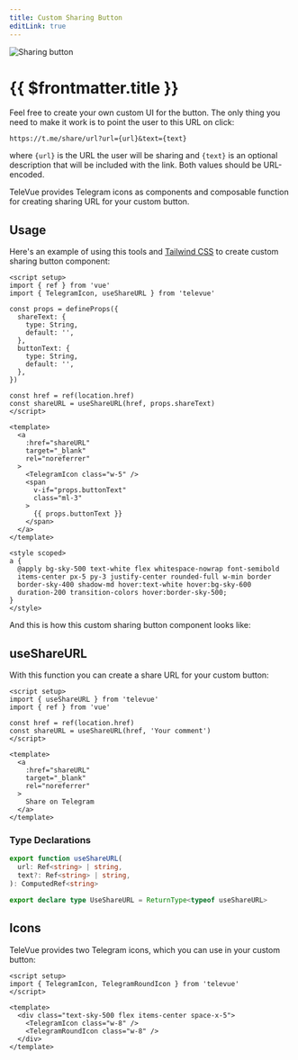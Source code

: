 ```yaml
---
title: Custom Sharing Button
editLink: true
---
```


<script setup>
import CustomShareButton from '../components/CustomShareButton.vue';
import { TelegramIcon, TelegramRoundIcon } from '../../src';
</script>

![Sharing button](https://core.telegram.org/img/Widget_Share.svg)

# {{ $frontmatter.title }}

Feel free to create your own custom UI for the button. The only thing you need to make it work is to point the user to 
this URL on click:

```plaintext
https://t.me/share/url?url={url}&text={text}
```

where `{url}` is the URL the user will be sharing and `{text}` is an optional description that will be included with 
the link. Both values should be URL-encoded.

TeleVue provides Telegram icons as components and composable function for creating sharing URL for your custom button.

## Usage

Here's an example of using this tools and [Tailwind CSS](https://tailwindcss.com) to create custom sharing button 
component:

```vue
<script setup>
import { ref } from 'vue'
import { TelegramIcon, useShareURL } from 'televue'

const props = defineProps({
  shareText: {
    type: String,
    default: '',
  },
  buttonText: {
    type: String,
    default: '',
  },
})

const href = ref(location.href)
const shareURL = useShareURL(href, props.shareText)
</script>

<template>
  <a
    :href="shareURL"
    target="_blank"
    rel="noreferrer"
  >
    <TelegramIcon class="w-5" />
    <span
      v-if="props.buttonText"
      class="ml-3"
    >
      {{ props.buttonText }}
    </span>
  </a>
</template>

<style scoped>
a {
  @apply bg-sky-500 text-white flex whitespace-nowrap font-semibold
  items-center px-5 py-3 justify-center rounded-full w-min border
  border-sky-400 shadow-md hover:text-white hover:bg-sky-600
  duration-200 transition-colors hover:border-sky-500;
}
</style>
```

And this is how this custom sharing button component looks like:

<ClientOnly>
  <CustomShareButton 
    button-text="Share on Telegram" 
    share-text="Check out this cool custom sharing button made with Vue, Tailwind and TeleVue!" 
  />
</ClientOnly>

## useShareURL

With this function you can create a share URL for your custom button:

```vue
<script setup>
import { useShareURL } from 'televue'
import { ref } from 'vue'

const href = ref(location.href)
const shareURL = useShareURL(href, 'Your comment')
</script>

<template>
  <a
    :href="shareURL"
    target="_blank"
    rel="noreferrer"
  >
    Share on Telegram
  </a>
</template>
```

### Type Declarations

```typescript
export function useShareURL(
  url: Ref<string> | string,
  text?: Ref<string> | string,
): ComputedRef<string>

export declare type UseShareURL = ReturnType<typeof useShareURL>
```

## Icons

TeleVue provides two Telegram icons, which you can use in your custom button:

<div class="text-sky-500 flex items-center space-x-5">
  <TelegramIcon class="w-8" />
  <TelegramRoundIcon class="w-8" />
</div>

```vue
<script setup>
import { TelegramIcon, TelegramRoundIcon } from 'televue'
</script>

<template>
  <div class="text-sky-500 flex items-center space-x-5">
    <TelegramIcon class="w-8" />
    <TelegramRoundIcon class="w-8" />
  </div>
</template>
```
